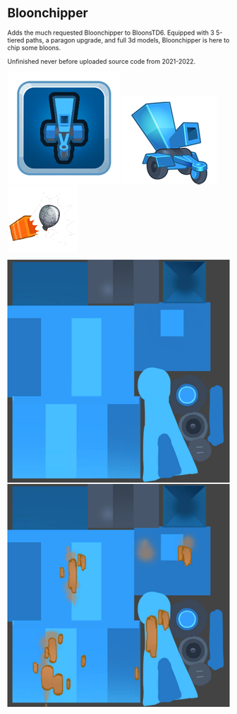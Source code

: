 # Bloonchipper
 Adds the much requested Bloonchipper to BloonsTD6. Equipped with 3 5-tiered paths, a paragon upgrade, and full 3d models, Bloonchipper is here to chip some bloons.

Unfinished never before uploaded source code from 2021-2022.

![insta icon](Bloonchipper/Resources/Instas/000.png) ![portrait](Bloonchipper/Resources/Portraits/000.png) ![upgrade icon](Bloonchipper/Resources/UpgradeIcons/200.png)

![clean texture](BloonchipperUnity/Assets/Assets/Textures/000.png) ![dirty texture](BloonchipperUnity/Assets/Assets/Textures/ScrapBloonchipperTex.png)
